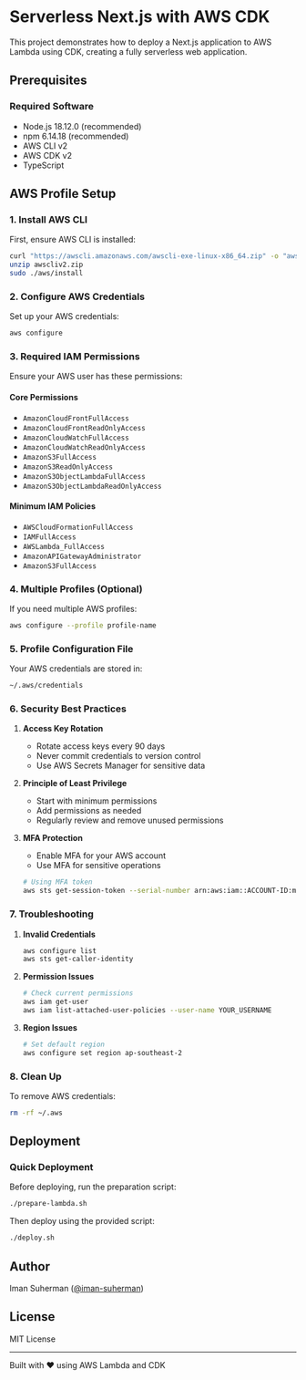 # Serverless Next.js with AWS CDK

This project demonstrates how to deploy a Next.js application to AWS Lambda using CDK, creating a fully serverless web application.

## Prerequisites

### Required Software

- Node.js 18.12.0 (recommended)
- npm 6.14.18 (recommended)
- AWS CLI v2
- AWS CDK v2
- TypeScript

## AWS Profile Setup

### 1. Install AWS CLI

First, ensure AWS CLI is installed:

```bash
curl "https://awscli.amazonaws.com/awscli-exe-linux-x86_64.zip" -o "awscliv2.zip"
unzip awscliv2.zip
sudo ./aws/install
```

### 2. Configure AWS Credentials

Set up your AWS credentials:

```bash
aws configure
```

### 3. Required IAM Permissions

Ensure your AWS user has these permissions:

#### Core Permissions

- `AmazonCloudFrontFullAccess`
- `AmazonCloudFrontReadOnlyAccess`
- `AmazonCloudWatchFullAccess`
- `AmazonCloudWatchReadOnlyAccess`
- `AmazonS3FullAccess`
- `AmazonS3ReadOnlyAccess`
- `AmazonS3ObjectLambdaFullAccess`
- `AmazonS3ObjectLambdaReadOnlyAccess`

#### Minimum IAM Policies

- `AWSCloudFormationFullAccess`
- `IAMFullAccess`
- `AWSLambda_FullAccess`
- `AmazonAPIGatewayAdministrator`
- `AmazonS3FullAccess`

### 4. Multiple Profiles (Optional)

If you need multiple AWS profiles:

```bash
aws configure --profile profile-name
```

### 5. Profile Configuration File

Your AWS credentials are stored in:

```bash
~/.aws/credentials
```

### 6. Security Best Practices

1. **Access Key Rotation**
   - Rotate access keys every 90 days
   - Never commit credentials to version control
   - Use AWS Secrets Manager for sensitive data

2. **Principle of Least Privilege**
   - Start with minimum permissions
   - Add permissions as needed
   - Regularly review and remove unused permissions

3. **MFA Protection**
   - Enable MFA for your AWS account
   - Use MFA for sensitive operations

   ```bash
   # Using MFA token
   aws sts get-session-token --serial-number arn:aws:iam::ACCOUNT-ID:mfa/user --token-code CODE
   ```

### 7. Troubleshooting

1. **Invalid Credentials**

   ```bash
   aws configure list
   aws sts get-caller-identity
   ```

2. **Permission Issues**

   ```bash
   # Check current permissions
   aws iam get-user
   aws iam list-attached-user-policies --user-name YOUR_USERNAME
   ```

3. **Region Issues**

   ```bash
   # Set default region
   aws configure set region ap-southeast-2
   ```

### 8. Clean Up

To remove AWS credentials:

```bash
rm -rf ~/.aws
```

## Deployment

### Quick Deployment

Before deploying, run the preparation script:

```bash
./prepare-lambda.sh
```

Then deploy using the provided script:

```bash
./deploy.sh
```

## Author

Iman Suherman ([@iman-suherman](https://github.com/iman-suherman))

## License

MIT License

---

Built with ❤️ using AWS Lambda and CDK
